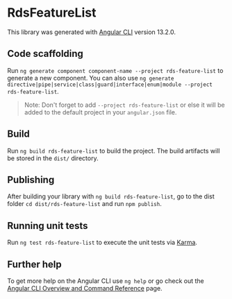 # RdsFeatureList

This library was generated with [Angular CLI](https://github.com/angular/angular-cli) version 13.2.0.

## Code scaffolding

Run `ng generate component component-name --project rds-feature-list` to generate a new component. You can also use `ng generate directive|pipe|service|class|guard|interface|enum|module --project rds-feature-list`.
> Note: Don't forget to add `--project rds-feature-list` or else it will be added to the default project in your `angular.json` file. 

## Build

Run `ng build rds-feature-list` to build the project. The build artifacts will be stored in the `dist/` directory.

## Publishing

After building your library with `ng build rds-feature-list`, go to the dist folder `cd dist/rds-feature-list` and run `npm publish`.

## Running unit tests

Run `ng test rds-feature-list` to execute the unit tests via [Karma](https://karma-runner.github.io).

## Further help

To get more help on the Angular CLI use `ng help` or go check out the [Angular CLI Overview and Command Reference](https://angular.io/cli) page.
